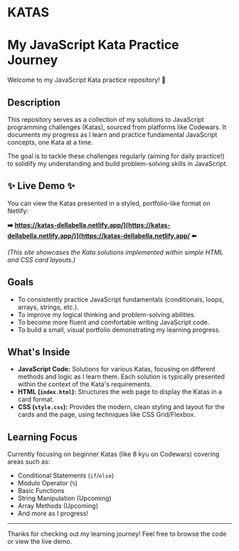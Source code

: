 # KATAS

# My JavaScript Kata Practice Journey

Welcome to my JavaScript Kata practice repository! 👋

## Description

This repository serves as a collection of my solutions to JavaScript programming challenges (Katas), sourced from platforms like Codewars. It documents my progress as I learn and practice fundamental JavaScript concepts, one Kata at a time.

The goal is to tackle these challenges regularly (aiming for daily practice!) to solidify my understanding and build problem-solving skills in JavaScript.

## ✨ Live Demo ✨

You can view the Katas presented in a styled, portfolio-like format on Netlify:

**➡️ https://katas-dellabella.netlify.app/](https://katas-dellabella.netlify.app/)](https://katas-dellabella.netlify.app/ ⬅️**

*(This site showcases the Kata solutions implemented within simple HTML and CSS card layouts.)*

## Goals

*   To consistently practice JavaScript fundamentals (conditionals, loops, arrays, strings, etc.).
*   To improve my logical thinking and problem-solving abilities.
*   To become more fluent and comfortable writing JavaScript code.
*   To build a small, visual portfolio demonstrating my learning progress.

## What's Inside

*   **JavaScript Code:** Solutions for various Katas, focusing on different methods and logic as I learn them. Each solution is typically presented within the context of the Kata's requirements.
*   **HTML (`index.html`):** Structures the web page to display the Katas in a card format.
*   **CSS (`style.css`):** Provides the modern, clean styling and layout for the cards and the page, using techniques like CSS Grid/Flexbox.

## Learning Focus

Currently focusing on beginner Katas (like 8 kyu on Codewars) covering areas such as:

*   Conditional Statements (`if`/`else`)
*   Modulo Operator (`%`)
*   Basic Functions
*   String Manipulation (Upcoming)
*   Array Methods (Upcoming)
*   And more as I progress!

---

Thanks for checking out my learning journey! Feel free to browse the code or view the live demo.
